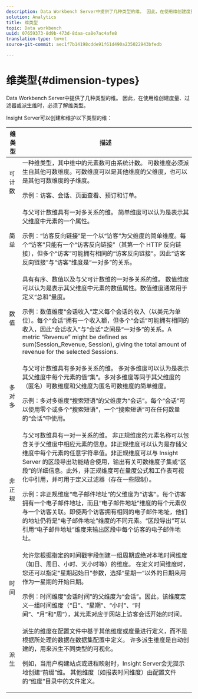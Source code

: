 ```yaml
---
description: Data Workbench Server中提供了几种类型的维。 因此，在使用维创建度量、过滤器或派生维时，必须了解维类型。
solution: Analytics
title: 维类型
topic: Data workbench
uuid: 07659373-8d9b-473d-8daa-ca8e7ac4afe8
translation-type: tm+mt
source-git-commit: aec1f7b14198cdde91f61d490a235022943bfedb

---
```



# 维类型{#dimension-types}

Data Workbench Server中提供了几种类型的维。 因此，在使用维创建度量、过滤器或派生维时，必须了解维类型。

Insight Server可以创建和维护以下类型的维：

<table id="table_1A79B6C57ED145B6AA3BB05DD37AAD1B"> 
 <thead> 
  <tr> 
   <th colname="col1" class="entry"> 维类型 </th> 
   <th colname="col2" class="entry"> 描述 </th> 
  </tr> 
 </thead>
 <tbody> 
  <tr> 
   <td colname="col1"> 可计数 </td> 
   <td colname="col2">一种维类型，其中维中的元素数可由系统计数。 可数维度必须派生自其他可数维度。可数维度可以是其他维度的父维度，也可以是其他可数维度的子维度。 <p>示例：访客、会话、页面查看、预订和订单。 </p></td> 
  </tr> 
  <tr> 
   <td colname="col1"> 简单 </td> 
   <td colname="col2">与父可计数维具有一对多关系的维。 简单维度可以认为是表示其父维度中元素的一个属性。 <p>示例：“访客反向链接”是一个以“访客”为父维度的简单维度。每个“访客”只能有一个“访客反向链接”（其第一个 HTTP 反向链接），但多个“访客”可能拥有相同的“访客反向链接”。因此“访客反向链接”与“访客”维度是“一对多”的关系。 </p></td> 
  </tr> 
  <tr> 
   <td colname="col1"> 数值 </td> 
   <td colname="col2">具有有序、数值以及与父可计数维的一对多关系的维。 数值维度可以认为是表示其父维度中元素的数值属性。数值维度通常用于定义“总和”量度。 <p>示例：数值维度“会话收入”定义每个会话的收入（以美元为单位）。每个“会话”拥有一个收入额，但多个“会话”可能拥有相同的收入，因此“会话收入”与“会话”之间是“一对多”的关系。A metric “Revenue” might be defined as <span class="filepath"> sum(Session_Revenue, Session)</span>, giving the total amount of revenue for the selected Sessions. </p></td> 
  </tr> 
  <tr> 
   <td colname="col1"> 多对多 </td> 
   <td colname="col2">与父可计数维具有多对多关系的维。 多对多维度可以认为是表示其父维度中每个元素的值“集”。多对多维度等同于其父维度的（匿名）可数维度和父维度为匿名可数维度的简单维度。 <p>示例：多对多维度“搜索短语”的父维度为“会话”。每个“会话”可以使用零个或多个“搜索短语”，一个“搜索短语”可在任何数量的“会话”中使用。 </p></td> 
  </tr> 
  <tr> 
   <td colname="col1"> 非正规 </td> 
   <td colname="col2">与父可数维具有一对一关系的维。 非正规维度的元素名称可以包含关于父维度中相应元素的信息。非正规维度可以认为是存储父维度中每个元素的任意字符串值。非正规维度可以与 Insight Server 的区段导出功能结合使用，输出有关可数维度子集或“区段”的详细信息。此外，非正规维度可在量度公式和工作表可视化中引用，并可用于定义过滤器（存在一些限制）。 <p>示例：非正规维度“电子邮件地址”的父维度为“访客”。每个访客拥有一个电子邮件地址，而且“电子邮件地址”维度的每个元素仅与一个访客关联。即使两个访客拥有相同的电子邮件地址，他们的地址仍将是“电子邮件地址”维度的不同元素。“区段导出”可以引用“电子邮件地址”维度来输出区段中每个访客的电子邮件地址。 </p></td> 
  </tr> 
  <tr> 
   <td colname="col1"> 时间 </td> 
   <td colname="col2">允许您根据指定的时间戳字段创建一组周期或绝对本地时间维度（如日、周日、小时、天小时等）的维度。 在定义时间维度时，您还可以指定“星期起始日”参数，选择“星期一”以外的日期来用作为一星期的开始日期。 <p>示例：时间维度“会话时间”的父维度为“会话”。因此，该维度定义一组时间维度（“日”、“星期”、“小时”、“时间”、“月”和“周”），其元素对应于网站上访客会话开始的时间。 </p></td> 
  </tr> 
  <tr> 
   <td colname="col1"> 派生 </td> 
   <td colname="col2">派生的维度在配置文件中基于其他维度或度量进行定义，而不是根据所处理的数据在数据集配置中定义。 许多派生维度是自动创建的，用来派生不同类型的可视化。 <p>例如，当用户构建站点或进程映射时，Insight Server会无提示地创建“前缀”维。 其他维度（如报表时间维度）由配置文件的“维度”目录中的文件定义。 </p></td> 
  </tr> 
 </tbody> 
</table>

